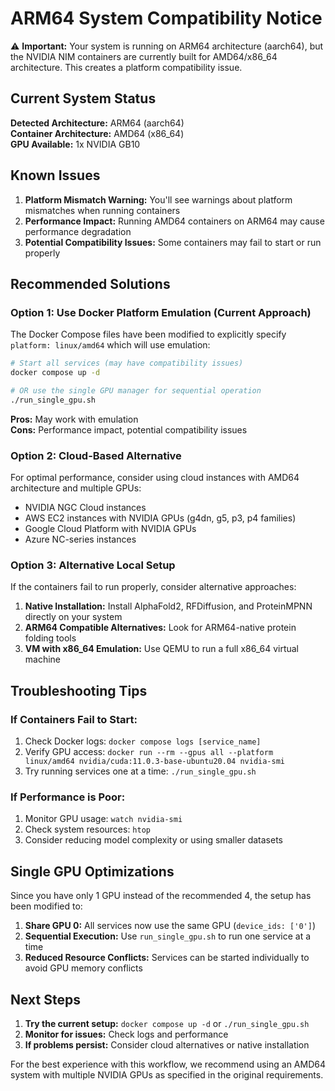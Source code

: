 # ARM64 System Compatibility Notice

⚠️ **Important:** Your system is running on ARM64 architecture (aarch64), but the NVIDIA NIM containers are currently built for AMD64/x86_64 architecture. This creates a platform compatibility issue.

## Current System Status

**Detected Architecture:** ARM64 (aarch64)  
**Container Architecture:** AMD64 (x86_64)  
**GPU Available:** 1x NVIDIA GB10  

## Known Issues

1. **Platform Mismatch Warning:** You'll see warnings about platform mismatches when running containers
2. **Performance Impact:** Running AMD64 containers on ARM64 may cause performance degradation
3. **Potential Compatibility Issues:** Some containers may fail to start or run properly

## Recommended Solutions

### Option 1: Use Docker Platform Emulation (Current Approach)
The Docker Compose files have been modified to explicitly specify `platform: linux/amd64` which will use emulation:

```bash
# Start all services (may have compatibility issues)
docker compose up -d

# OR use the single GPU manager for sequential operation
./run_single_gpu.sh
```

**Pros:** May work with emulation  
**Cons:** Performance impact, potential compatibility issues

### Option 2: Cloud-Based Alternative
For optimal performance, consider using cloud instances with AMD64 architecture and multiple GPUs:

- NVIDIA NGC Cloud instances
- AWS EC2 instances with NVIDIA GPUs (g4dn, g5, p3, p4 families)
- Google Cloud Platform with NVIDIA GPUs
- Azure NC-series instances

### Option 3: Alternative Local Setup
If the containers fail to run properly, consider alternative approaches:

1. **Native Installation:** Install AlphaFold2, RFDiffusion, and ProteinMPNN directly on your system
2. **ARM64 Compatible Alternatives:** Look for ARM64-native protein folding tools
3. **VM with x86_64 Emulation:** Use QEMU to run a full x86_64 virtual machine

## Troubleshooting Tips

### If Containers Fail to Start:
1. Check Docker logs: `docker compose logs [service_name]`
2. Verify GPU access: `docker run --rm --gpus all --platform linux/amd64 nvidia/cuda:11.0.3-base-ubuntu20.04 nvidia-smi`
3. Try running services one at a time: `./run_single_gpu.sh`

### If Performance is Poor:
1. Monitor GPU usage: `watch nvidia-smi`
2. Check system resources: `htop`
3. Consider reducing model complexity or using smaller datasets

## Single GPU Optimizations

Since you have only 1 GPU instead of the recommended 4, the setup has been modified to:

1. **Share GPU 0:** All services now use the same GPU (`device_ids: ['0']`)
2. **Sequential Execution:** Use `run_single_gpu.sh` to run one service at a time
3. **Reduced Resource Conflicts:** Services can be started individually to avoid GPU memory conflicts

## Next Steps

1. **Try the current setup:** `docker compose up -d` or `./run_single_gpu.sh`
2. **Monitor for issues:** Check logs and performance
3. **If problems persist:** Consider cloud alternatives or native installation

For the best experience with this workflow, we recommend using an AMD64 system with multiple NVIDIA GPUs as specified in the original requirements.